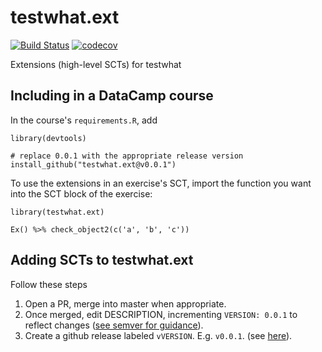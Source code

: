 # testwhat.ext

[![Build Status](https://travis-ci.org/datacamp/testwhat.ext.svg?branch=master)](https://travis-ci.org/datacamp/testwhat.ext)
[![codecov](https://codecov.io/gh/datacamp/testwhat.ext/branch/master/graph/badge.svg)](https://codecov.io/gh/datacamp/testwhat.ext)

Extensions (high-level SCTs) for testwhat

Including in a DataCamp course
------------------------------

In the course's `requirements.R`, add

```
library(devtools)

# replace 0.0.1 with the appropriate release version
install_github("testwhat.ext@v0.0.1")
```

To use the extensions in an exercise's SCT, import the function you want into the SCT block of the exercise:

```
library(testwhat.ext)

Ex() %>% check_object2(c('a', 'b', 'c'))
```

Adding SCTs to testwhat.ext
----------------------------

Follow these steps

1. Open a PR, merge into master when appropriate.
2. Once merged, edit DESCRIPTION, incrementing `VERSION: 0.0.1` to reflect changes ([see semver for guidance](http://semver.org/)).
3. Create a github release labeled `vVERSION`. E.g. `v0.0.1`. (see [here](https://help.github.com/articles/creating-releases/)).
